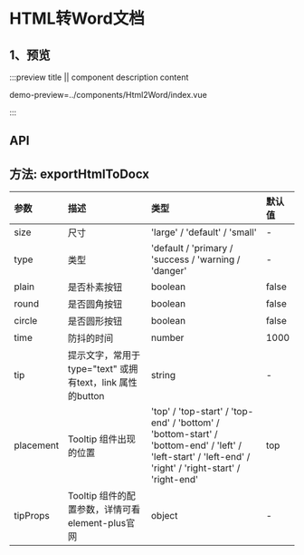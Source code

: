 # HTML转Word文档

## 1、预览

:::preview title || component description content

demo-preview=../components/Html2Word/index.vue

:::


## API
## 方法: exportHtmlToDocx

| 参数             | 描述                                             | 类型                            | 默认值  |
| :--------------- | :----------------------------------------------- | :------------------------------ | :------ |
| size             | 尺寸                                             | 'large' / 'default' / 'small'   | - |
| type             | 类型                                             |  'default / 'primary / 'success / 'warning / 'danger' | - |
| plain            | 是否朴素按钮                                     | boolean | false     |
| round            | 是否圆角按钮                                     | boolean | false     |
| circle           | 是否圆形按钮                                     | boolean | false     | 无        |
| time             | 防抖的时间                                       | number | 1000        |
| tip             | 提示文字，常用于type="text" 或拥有text，link 属性的button       | string | -        |
| placement         | Tooltip 组件出现的位置                           | 'top' / 'top-start' / 'top-end' / 'bottom' / 'bottom-start' / 'bottom-end' / 'left' / 'left-start' / 'left-end' / 'right' / 'right-start' / 'right-end' | top        |
| tipProps         | Tooltip 组件的配置参数，详情可看 element-plus官网                | object | -        |
